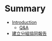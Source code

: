 # Summary

* [Introduction](README.md)
   * [Q&A](q&a.md)
* [建立分組協同報告](jian_li_fen_zu_xie_tong_bao_gao.md)

